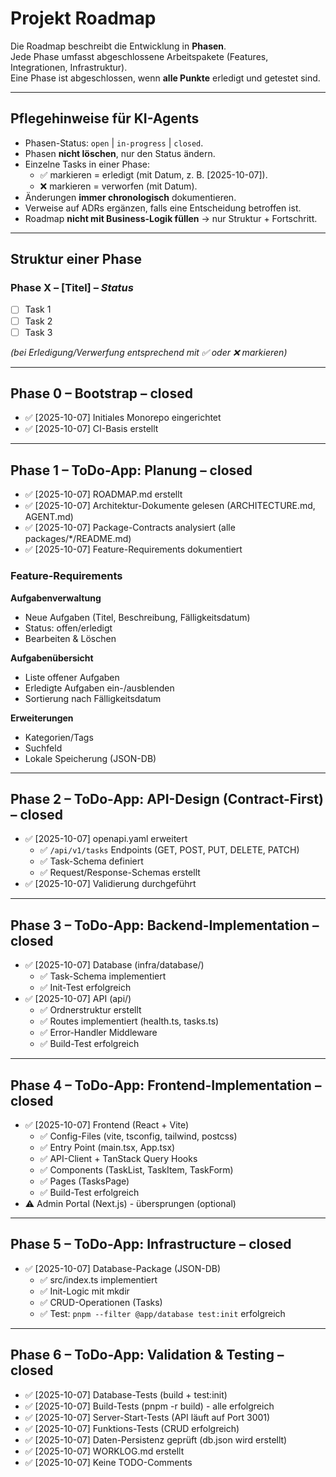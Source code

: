 # Projekt Roadmap

Die Roadmap beschreibt die Entwicklung in **Phasen**.  
Jede Phase umfasst abgeschlossene Arbeitspakete (Features, Integrationen, Infrastruktur).  
Eine Phase ist abgeschlossen, wenn **alle Punkte** erledigt und getestet sind.

---

## Pflegehinweise für KI-Agents

- Phasen-Status: `open` | `in-progress` | `closed`.  
- Phasen **nicht löschen**, nur den Status ändern.  
- Einzelne Tasks in einer Phase:  
  - ✅ markieren = erledigt (mit Datum, z. B. [2025-10-07]).  
  - ❌ markieren = verworfen (mit Datum).  
- Änderungen **immer chronologisch** dokumentieren.  
- Verweise auf ADRs ergänzen, falls eine Entscheidung betroffen ist.  
- Roadmap **nicht mit Business-Logik füllen** → nur Struktur + Fortschritt.  

---

## Struktur einer Phase

### Phase X – [Titel] – *Status*
- [ ] Task 1  
- [ ] Task 2  
- [ ] Task 3  

*(bei Erledigung/Verwerfung entsprechend mit ✅ oder ❌ markieren)*

---

## Phase 0 – Bootstrap – closed
- ✅ [2025-10-07] Initiales Monorepo eingerichtet
- ✅ [2025-10-07] CI-Basis erstellt

---

## Phase 1 – ToDo-App: Planung – closed
- ✅ [2025-10-07] ROADMAP.md erstellt
- ✅ [2025-10-07] Architektur-Dokumente gelesen (ARCHITECTURE.md, AGENT.md)
- ✅ [2025-10-07] Package-Contracts analysiert (alle packages/*/README.md)
- ✅ [2025-10-07] Feature-Requirements dokumentiert

### Feature-Requirements
**Aufgabenverwaltung**
- Neue Aufgaben (Titel, Beschreibung, Fälligkeitsdatum)
- Status: offen/erledigt
- Bearbeiten & Löschen

**Aufgabenübersicht**
- Liste offener Aufgaben
- Erledigte Aufgaben ein-/ausblenden
- Sortierung nach Fälligkeitsdatum

**Erweiterungen**
- Kategorien/Tags
- Suchfeld
- Lokale Speicherung (JSON-DB)

---

## Phase 2 – ToDo-App: API-Design (Contract-First) – closed
- ✅ [2025-10-07] openapi.yaml erweitert
  - ✅ `/api/v1/tasks` Endpoints (GET, POST, PUT, DELETE, PATCH)
  - ✅ Task-Schema definiert
  - ✅ Request/Response-Schemas erstellt
- ✅ [2025-10-07] Validierung durchgeführt

---

## Phase 3 – ToDo-App: Backend-Implementation – closed
- ✅ [2025-10-07] Database (infra/database/)
  - ✅ Task-Schema implementiert
  - ✅ Init-Test erfolgreich
- ✅ [2025-10-07] API (api/)
  - ✅ Ordnerstruktur erstellt
  - ✅ Routes implementiert (health.ts, tasks.ts)
  - ✅ Error-Handler Middleware
  - ✅ Build-Test erfolgreich

---

## Phase 4 – ToDo-App: Frontend-Implementation – closed
- ✅ [2025-10-07] Frontend (React + Vite)
  - ✅ Config-Files (vite, tsconfig, tailwind, postcss)
  - ✅ Entry Point (main.tsx, App.tsx)
  - ✅ API-Client + TanStack Query Hooks
  - ✅ Components (TaskList, TaskItem, TaskForm)
  - ✅ Pages (TasksPage)
  - ✅ Build-Test erfolgreich
- ⚠️ Admin Portal (Next.js) - übersprungen (optional)

---

## Phase 5 – ToDo-App: Infrastructure – closed
- ✅ [2025-10-07] Database-Package (JSON-DB)
  - ✅ src/index.ts implementiert
  - ✅ Init-Logic mit mkdir
  - ✅ CRUD-Operationen (Tasks)
  - ✅ Test: `pnpm --filter @app/database test:init` erfolgreich

---

## Phase 6 – ToDo-App: Validation & Testing – closed
- ✅ [2025-10-07] Database-Tests (build + test:init)
- ✅ [2025-10-07] Build-Tests (pnpm -r build) - alle erfolgreich
- ✅ [2025-10-07] Server-Start-Tests (API läuft auf Port 3001)
- ✅ [2025-10-07] Funktions-Tests (CRUD erfolgreich)
- ✅ [2025-10-07] Daten-Persistenz geprüft (db.json wird erstellt)
- ✅ [2025-10-07] WORKLOG.md erstellt
- ✅ [2025-10-07] Keine TODO-Comments  
